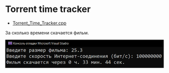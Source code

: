 # Torrent time tracker
* [Torrent_Time_Tracker.cpp](Torrent_Time_Tracker.cpp)
<p>За сколько времени скачается фильм.</p>
<img src="/images/Torrent_Time_Tracker.png">
